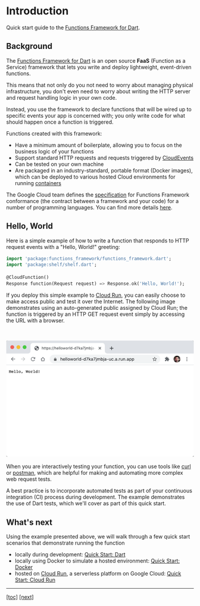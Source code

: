 # Introduction

Quick start guide to the [Functions Framework for Dart].

## Background

The [Functions Framework for Dart] is an open source **FaaS** (Function as a
Service) framework that lets you write and deploy lightweight, event-driven
functions.

This means that not only do you not need to worry about managing physical
infrastructure, you don't even need to worry about writing the HTTP server and
request handling logic in your own code.

Instead, you use the framework to declare functions that will be wired up to
specific events your app is concerned with; you only write code for what should
happen once a function is triggered.

Functions created with this framework:

- Have a minimum amount of boilerplate, allowing you to focus on the business
  logic of your functions
- Support standard HTTP requests and requests triggered by [CloudEvents]
- Can be tested on your own machine
- Are packaged in an industry-standard, portable format (Docker images), which
  can be deployed to various hosted Cloud environments for running [containers]

The Google Cloud team defines the [specification] for Functions Framework
conformance (the contract between a framework and your code) for a number of
programming languages. You can find more details [here].

## Hello, World

Here is a simple example of how to write a function that responds to HTTP
request events with a "Hello, World!" greeting:

```dart
import 'package:functions_framework/functions_framework.dart';
import 'package:shelf/shelf.dart';

@CloudFunction()
Response function(Request request) => Response.ok('Hello, World!');
```

If you deploy this simple example to [Cloud Run], you can easily choose to make
access public and test it over the Internet. The following image demonstrates
using an auto-generated public assigned by Cloud Run; the function is triggered
by an HTTP GET request event simply by accessing the URL with a browser.

<br>

![img.png](quick-starts/assets/helloworld-browser.png)

When you are interactively testing your function, you can use tools like [curl]
or [postman], which are helpful for making and automating more complex web
request tests.

A best practice is to incorporate automated tests as part of your continuous
integration (CI) process during development. The example demonstrates the
use of Dart tests, which we'll cover as part of this quick start.

## What's next

Using the example presented above, we will walk through a few quick start
scenarios that demonstrate running the function

- locally during development: [Quick Start: Dart](quick-starts/01-quick-start-dart.md)
- locally using Docker to simulate a hosted environment: [Quick Start: Docker](quick-starts/02-quick-start-docker.md)
- hosted on [Cloud Run], a serverless platform on Google Cloud: [Quick Start: Cloud Run](quick-starts/03-quick-start-cloud-run.md)

---

[[toc]](README.md) [[next]](quick-starts/01-quick-start-dart.md)

<!-- reference links -->

[cloud run]: https://cloud.google.com/run
[containers]: https://www.docker.com/resources/what-container
[cloudevents]: https://cloudevents.io/
[curl]: https://curl.se/docs/manual.html
[functions framework for dart]: https://github.com/GoogleCloudPlatform/functions-framework-dart
[here]: https://github.com/GoogleCloudPlatform/functions-framework
[postman]: https://www.postman.com/product/api-client/
[specification]: https://github.com/GoogleCloudPlatform/functions-framework
